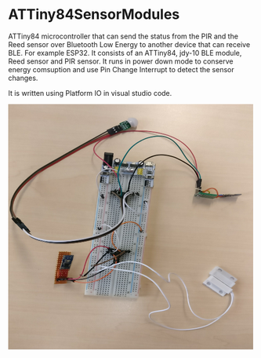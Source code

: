 # ATTiny84SensorModules
 ATTiny84 microcontroller that can send the status from the PIR and the Reed sensor over Bluetooth Low Energy to another device that can receive BLE. For example ESP32.
 It consists of an ATTiny84, jdy-10 BLE module, Reed sensor and PIR sensor.
 It runs in power down mode to conserve energy comsuption and use Pin Change Interrupt to detect the sensor changes.
 
 It is written using Platform IO in visual studio code.

<img src="Sensormodules%20Breadboard.jpg" width="500" height ="500">


